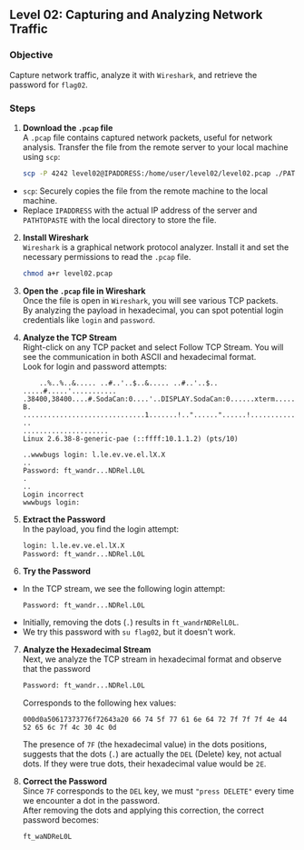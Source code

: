 ## Level 02: Capturing and Analyzing Network Traffic

### Objective
Capture network traffic, analyze it with `Wireshark`, and retrieve the password for `flag02`.

### Steps

1. **Download the `.pcap` file**  
   A `.pcap` file contains captured network packets, useful for network analysis. Transfer the file from the remote server to your local machine using `scp`:  
   ```bash
   scp -P 4242 level02@IPADDRESS:/home/user/level02/level02.pcap ./PATHTOPASTE
   ```
- `scp`: Securely copies the file from the remote machine to the local machine.
- Replace `IPADDRESS` with the actual IP address of the server and `PATHTOPASTE` with the local directory to store the file.

2. **Install Wireshark**  
	`Wireshark` is a graphical network protocol analyzer. Install it and set the necessary permissions to read the `.pcap` file.
	```bash
	chmod a+r level02.pcap
	```

3. **Open the `.pcap` file in Wireshark**  
	Once the file is open in `Wireshark`, you will see various TCP packets.  
	By analyzing the payload in hexadecimal, you can spot potential login credentials like `login` and `password`.

4. **Analyze the TCP Stream**  
	Right-click on any TCP packet and select Follow TCP Stream. You will see the communication in both ASCII and hexadecimal format.  
	Look for login and password attempts:
	```
		..%..%..&..... ..#..'..$..&..... ..#..'..$.. .....#.....'........... .38400,38400....#.SodaCan:0....'..DISPLAY.SodaCan:0......xterm.........."........!........"..".....b........b....	B.
	..............................1.......!.."......"......!..........."........"..".............	..
	.....................
	Linux 2.6.38-8-generic-pae (::ffff:10.1.1.2) (pts/10)

	..wwwbugs login: l.le.ev.ve.el.lX.X
	..
	Password: ft_wandr...NDRel.L0L
	.
	..
	Login incorrect
	wwwbugs login: 
	```

5. **Extract the Password**  
	In the payload, you find the login attempt:
	```txt
	login: l.le.ev.ve.el.lX.X
	Password: ft_wandr...NDRel.L0L
	```
6. **Try the Password**  
- In the TCP stream, we see the following login attempt:  
   ```
   Password: ft_wandr...NDRel.L0L
   ```  
- Initially, removing the dots (`.`) results in `ft_wandrNDRelL0L`.   
- We try this password with `su flag02`, but it doesn't work.

7. **Analyze the Hexadecimal Stream**  
	Next, we analyze the TCP stream in hexadecimal format and observe that the password
	```txt
	Password: ft_wandr...NDRel.L0L
	``` 
	Corresponds to the following hex values:
	```hex
	000d0a50617373776f72643a20 66 74 5f 77 61 6e 64 72 7f 7f 7f 4e 44 52 65 6c 7f 4c 30 4c 0d
	```
	The presence of `7F` (the hexadecimal value) in the dots positions, suggests that the dots (`.`) are actually the `DEL` (Delete) key, not actual dots. If they were true dots, their hexadecimal value would be `2E`.

8. **Correct the Password**  
	Since `7F` corresponds to the `DEL` key, we must `"press DELETE"` every time we encounter a dot in the password.  
	After removing the dots and applying this correction, the correct password becomes:
	```bash
	ft_waNDReL0L
	```



